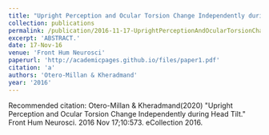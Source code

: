 ```yaml
---
title: "Upright Perception and Ocular Torsion Change Independently during Head Tilt."
collection: publications
permalink: /publication/2016-11-17-UprightPerceptionAndOcularTorsionChangeIndependentlyDuringHeadT
excerpt: 'ABSTRACT.'
date: 17-Nov-16
venue: 'Front Hum Neurosci'
paperurl: 'http://academicpages.github.io/files/paper1.pdf'
citation: 'a'
authors: 'Otero-Millan & Kheradmand'
year: '2016'
---
```


Recommended citation: Otero-Millan & Kheradmand(2020) "Upright Perception and Ocular Torsion Change Independently during Head Tilt." Front Hum Neurosci. 2016 Nov 17;10:573. eCollection 2016.
